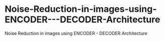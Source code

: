 # Noise-Reduction-in-images-using-ENCODER---DECODER-Architecture
Noise Reduction in images using ENCODER - DECODER Architecture
